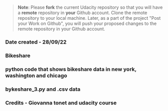 >**Note**: Please **fork** the current Udacity repository so that you will have a **remote** repository in **your** Github account. Clone the remote repository to your local machine. Later, as a part of the project "Post your Work on Github", you will push your proposed changes to the remote repository in your Github account.

### Date created - 28/09/22 

### Bikeshare 

### python code that shows bikeshare data in new york, washington and chicago

### bykeshare_3.py and .csv data

### Credits - Giovanna tonet and udacity course



